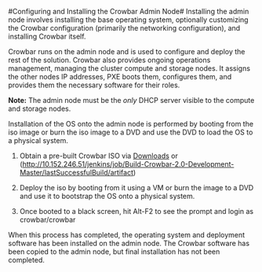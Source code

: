 #Configuring and Installing the Crowbar Admin Node#
Installing the admin node involves installing the base operating system, optionally customizing the Crowbar configuration (primarily the networking configuration), and installing Crowbar itself.

Crowbar runs on the admin node and is used to configure and deploy the rest of the solution. Crowbar also provides ongoing operations management, managing the cluster compute and storage nodes. It assigns the other nodes IP addresses, PXE boots them, configures them, and provides them the necessary software for their roles.

**Note:** The admin node must be the *only* DHCP server visible to the compute and storage nodes.

Installation of the OS onto the admin node is performed by booting from the iso image or burn the iso image to a DVD and use the DVD to load the OS to a physical system.

1. Obtain a pre-built Crowbar ISO via [Downloads](http://10.9.244.31:3389/jenkins/job/Build-Crowbar-2.0-Development-Master/lastSuccessfulBuild/artifact) or (http://10.152.246.51/jenkins/job/Build-Crowbar-2.0-Development-Master/lastSuccessfulBuild/artifact)

2. Deploy the iso by booting from it using a VM or burn the image to a DVD and use it to bootstrap  the OS onto a physical system.
3. Once booted to a black screen, hit Alt-F2 to see the prompt and login as crowbar/crowbar

When this process has completed, the operating system and deployment software has been installed on the admin node. The Crowbar software has been copied to the admin node, but final installation has not been completed.

